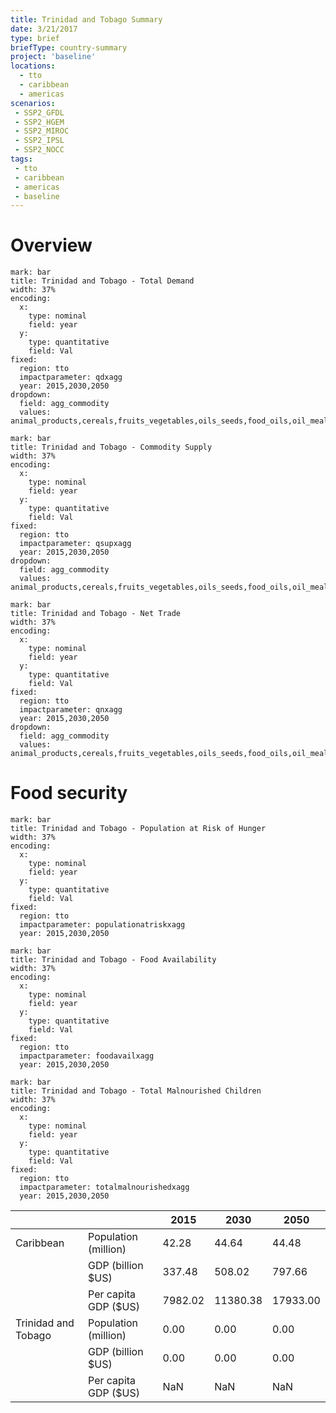 ```yaml
---
title: Trinidad and Tobago Summary
date: 3/21/2017
type: brief
briefType: country-summary
project: 'baseline'
locations:
  - tto
  - caribbean
  - americas
scenarios:
 - SSP2_GFDL
 - SSP2_HGEM
 - SSP2_MIROC
 - SSP2_IPSL
 - SSP2_NOCC
tags:
 - tto
 - caribbean
 - americas
 - baseline
---
```

# Overview 

```chart
mark: bar
title: Trinidad and Tobago - Total Demand
width: 37%
encoding:
  x:
    type: nominal
    field: year
  y:
    type: quantitative
    field: Val
fixed:
  region: tto
  impactparameter: qdxagg
  year: 2015,2030,2050
dropdown:
  field: agg_commodity
  values: animal_products,cereals,fruits_vegetables,oils_seeds,food_oils,oil_meals,other,pulses,roots_tubers,sugar
```

```chart
mark: bar
title: Trinidad and Tobago - Commodity Supply
width: 37%
encoding:
  x:
    type: nominal
    field: year
  y:
    type: quantitative
    field: Val
fixed:
  region: tto
  impactparameter: qsupxagg
  year: 2015,2030,2050
dropdown:
  field: agg_commodity
  values: animal_products,cereals,fruits_vegetables,oils_seeds,food_oils,oil_meals,other,pulses,roots_tubers,sugar
```

```chart
mark: bar
title: Trinidad and Tobago - Net Trade
width: 37%
encoding:
  x:
    type: nominal
    field: year
  y:
    type: quantitative
    field: Val
fixed:
  region: tto
  impactparameter: qnxagg
  year: 2015,2030,2050
dropdown:
  field: agg_commodity
  values: animal_products,cereals,fruits_vegetables,oils_seeds,food_oils,oil_meals,other,pulses,roots_tubers,sugar
```

# Food security

```chart
mark: bar
title: Trinidad and Tobago - Population at Risk of Hunger
width: 37%
encoding:
  x:
    type: nominal
    field: year
  y:
    type: quantitative
    field: Val
fixed:
  region: tto
  impactparameter: populationatriskxagg
  year: 2015,2030,2050
```

```chart
mark: bar
title: Trinidad and Tobago - Food Availability
width: 37%
encoding:
  x:
    type: nominal
    field: year
  y:
    type: quantitative
    field: Val
fixed:
  region: tto
  impactparameter: foodavailxagg
  year: 2015,2030,2050
```

```chart
mark: bar
title: Trinidad and Tobago - Total Malnourished Children
width: 37%
encoding:
  x:
    type: nominal
    field: year
  y:
    type: quantitative
    field: Val
fixed:
  region: tto
  impactparameter: totalmalnourishedxagg
  year: 2015,2030,2050
```

|   |   | 2015 | 2030 | 2050 |
|---|---|---|---|---|
| Caribbean | Population (million) | 42.28 | 44.64 | 44.48 |
|  | GDP (billion $US) | 337.48 | 508.02 | 797.66 |
|  | Per capita GDP ($US) | 7982.02 | 11380.38 | 17933.00 |
| Trinidad and Tobago | Population (million) | 0.00 | 0.00 | 0.00 |
|  | GDP (billion $US) | 0.00 | 0.00 | 0.00 |
|  | Per capita GDP ($US) | NaN| NaN| NaN|